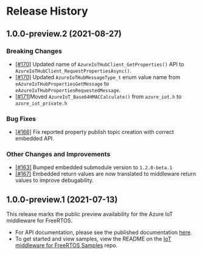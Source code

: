 # Release History

## 1.0.0-preview.2 (2021-08-27)

### Breaking Changes

- [[#170]](https://github.com/Azure/azure-iot-middleware-freertos/pull/170) Updated name of `AzureIoTHubClient_GetProperties()` API to `AzureIoTHubClient_RequestPropertiesAsync()`.
- [[#170]](https://github.com/Azure/azure-iot-middleware-freertos/pull/170) Updated `AzureIoTHubMessageType_t` enum value name from `eAzureIoTHubPropertiesGetMessage` to `eAzureIoTHubPropertiesRequestedMessage`.
- [[#171]](https://github.com/Azure/azure-iot-middleware-freertos/pull/171)Moved `AzureIoT_Base64HMACCalculate()` from `azure_iot.h` to `azure_iot_private.h`

### Bug Fixes

- [[#166]](https://github.com/Azure/azure-iot-middleware-freertos/pull/166) Fix reported property publish topic creation with correct embedded API.

### Other Changes and Improvements

- [[#163]](https://github.com/Azure/azure-iot-middleware-freertos/pull/163) Bumped embedded submodule version to `1.2.0-beta.1`
- [[#167]](https://github.com/Azure/azure-iot-middleware-freertos/pull/167) Embedded return values are now translated to middleware return values to improve debugability.

## 1.0.0-preview.1 (2021-07-13)

This release marks the public preview availability for the Azure IoT middleware for FreeRTOS.

- For API documentation, please see the published documentation [here](https://azure.github.io/azure-iot-middleware-freertos/).
- To get started and view samples, view the README on the [IoT middleware for FreeRTOS Samples](https://github.com/Azure-Samples/iot-middleware-freertos-samples) repo.
